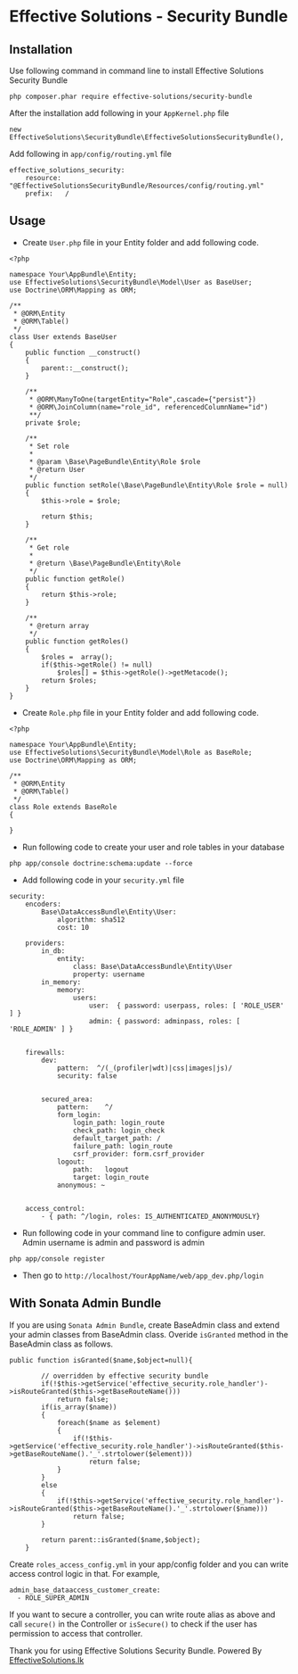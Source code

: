 # Effective Solutions - Security Bundle

## Installation

Use following command in command line to install Effective Solutions Security Bundle

`php composer.phar require effective-solutions/security-bundle`

After the installation add following in your `AppKernel.php` file

`new EffectiveSolutions\SecurityBundle\EffectiveSolutionsSecurityBundle(),`

Add following in `app/config/routing.yml` file

```
effective_solutions_security:
    resource: "@EffectiveSolutionsSecurityBundle/Resources/config/routing.yml"
    prefix:   /
```

## Usage

- Create `User.php` file in your Entity folder and add following code.

```
<?php

namespace Your\AppBundle\Entity;
use EffectiveSolutions\SecurityBundle\Model\User as BaseUser;
use Doctrine\ORM\Mapping as ORM;

/**
 * @ORM\Entity
 * @ORM\Table()
 */
class User extends BaseUser
{
    public function __construct()
    {
        parent::__construct();
    }

    /**
     * @ORM\ManyToOne(targetEntity="Role",cascade={"persist"})
     * @ORM\JoinColumn(name="role_id", referencedColumnName="id")
     **/
    private $role;

    /**
     * Set role
     *
     * @param \Base\PageBundle\Entity\Role $role
     * @return User
     */
    public function setRole(\Base\PageBundle\Entity\Role $role = null)
    {
        $this->role = $role;

        return $this;
    }

    /**
     * Get role
     *
     * @return \Base\PageBundle\Entity\Role
     */
    public function getRole()
    {
        return $this->role;
    }

    /**
     * @return array
     */
    public function getRoles()
    {
        $roles =  array();
        if($this->getRole() != null)
            $roles[] = $this->getRole()->getMetacode();
        return $roles;
    }
}
```

- Create `Role.php` file in your Entity folder and add following code.

```
<?php

namespace Your\AppBundle\Entity;
use EffectiveSolutions\SecurityBundle\Model\Role as BaseRole;
use Doctrine\ORM\Mapping as ORM;

/**
 * @ORM\Entity
 * @ORM\Table()
 */
class Role extends BaseRole
{

}

```

- Run following code to create your user and role tables in your database

`php app/console doctrine:schema:update --force`

- Add following code in your `security.yml` file

```
security:
    encoders:
        Base\DataAccessBundle\Entity\User:
            algorithm: sha512
            cost: 10

    providers:
        in_db:
            entity:
                class: Base\DataAccessBundle\Entity\User
                property: username
        in_memory:
            memory:
                users:
                    user:  { password: userpass, roles: [ 'ROLE_USER' ] }
                    admin: { password: adminpass, roles: [ 'ROLE_ADMIN' ] }


    firewalls:
        dev:
            pattern:  ^/(_(profiler|wdt)|css|images|js)/
            security: false


        secured_area:
            pattern:    ^/
            form_login:
                login_path: login_route
                check_path: login_check
                default_target_path: /
                failure_path: login_route
                csrf_provider: form.csrf_provider
            logout:
                path:   logout
                target: login_route
            anonymous: ~


    access_control:
        - { path: ^/login, roles: IS_AUTHENTICATED_ANONYMOUSLY}

```

- Run following code in your command line to configure admin user. Admin username is admin and password is admin

`php app/console register`

- Then go to `http://localhost/YourAppName/web/app_dev.php/login`

## With Sonata Admin Bundle

If you are using `Sonata Admin Bundle`, create BaseAdmin class and extend your admin classes from BaseAdmin class.
Overide `isGranted` method in the BaseAdmin class as follows.

```
public function isGranted($name,$object=null){

        // overridden by effective security bundle
        if(!$this->getService('effective_security.role_handler')->isRouteGranted($this->getBaseRouteName()))
            return false;
        if(is_array($name))
        {
            foreach($name as $element)
            {
                if(!$this->getService('effective_security.role_handler')->isRouteGranted($this->getBaseRouteName().'_'.strtolower($element)))
                    return false;
            }
        }
        else
        {
            if(!$this->getService('effective_security.role_handler')->isRouteGranted($this->getBaseRouteName().'_'.strtolower($name)))
                return false;
        }

        return parent::isGranted($name,$object);
    }
```

Create `roles_access_config.yml` in your app/config folder and you can write access control logic in that. For example,

```
admin_base_dataaccess_customer_create:
  - ROLE_SUPER_ADMIN
```

If you want to secure a controller, you can write route alias as above and call `secure()` in the Controller or `isSecure()`
to check if the user has permission to access that controller.

Thank you for using Effective Solutions Security Bundle. Powered By [EffectiveSolutions.lk](http://effectivesolutions.lk)